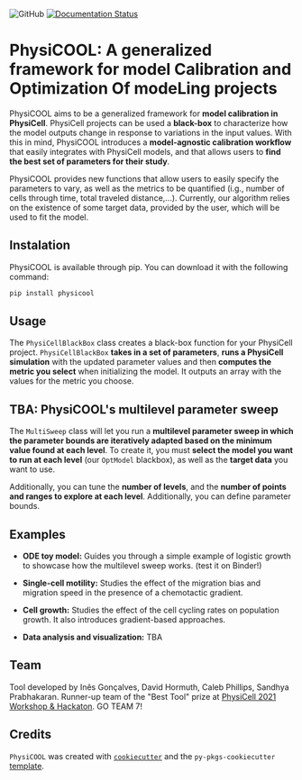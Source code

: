 ![GitHub](https://img.shields.io/github/license/iggoncalves/PhysiCOOL)
[![Documentation Status](https://readthedocs.org/projects/physicool/badge/?version=latest)](https://physicool.readthedocs.io/en/latest/?badge=latest)

# PhysiCOOL: A generalized framework for model Calibration and Optimization Of modeLing projects

PhysiCOOL aims to be a generalized framework for **model calibration in PhysiCell**. PhysiCell projects can be used a **black-box** to characterize how the model outputs change in response to variations in the input values. With this in mind, PhysiCOOL introduces a **model-agnostic calibration workflow** that easily integrates with PhysiCell models, and that allows users to **find the best set of parameters for their study**. 

PhysiCOOL provides new functions that allow users to easily specify the parameters to vary, as well as the metrics to be quantified (i.g., number of cells through time, total traveled distance,...). Currently, our algorithm relies on the existence of some target data, provided by the user, which will be used to fit the model. 

## Instalation
PhysiCOOL is available through pip. You can download it with the following command:

```sh
pip install physicool
```

## Usage
The `PhysiCellBlackBox` class creates a black-box function for your PhysiCell project. `PhysiCellBlackBox` **takes in a set of parameters**, **runs a PhysiCell simulation** with the updated parameter values and then **computes the metric you select** when initializing the model. It outputs an array with the values for the metric you choose.


## TBA: PhysiCOOL's multilevel parameter sweep

The `MultiSweep` class will let you run a **multilevel parameter sweep in which the parameter bounds are iteratively adapted based on the minimum value found at each level**. To create it, you must **select the model you want to run at each level** (our `OptModel` blackbox), as well as the **target data** you want to use.

Additionally, you can tune the **number of levels**, and the **number of points and ranges to explore at each level**. Additionally, you can define parameter bounds.

## Examples

- **ODE toy model:**
Guides you through a simple example of logistic growth to showcase how the multilevel sweep works. (test it on Binder!)

- **Single-cell motility:**
Studies the effect of the migration bias and migration speed in the presence of a chemotactic gradient.

- **Cell growth:**
Studies the effect of the cell cycling rates on population growth. It also introduces gradient-based approaches.

- **Data analysis and visualization:**
TBA

## Team

Tool developed by Inês Gonçalves, David Hormuth, Caleb Phillips, Sandhya Prabhakaran. Runner-up team of the "Best Tool" prize at [PhysiCell 2021 Workshop & Hackaton](http://physicell.org/ws2021/#apply). GO TEAM 7!

## Credits
`PhysiCOOL` was created with [`cookiecutter`](https://cookiecutter.readthedocs.io/en/latest/) and the `py-pkgs-cookiecutter` [template](https://github.com/py-pkgs/py-pkgs-cookiecutter).